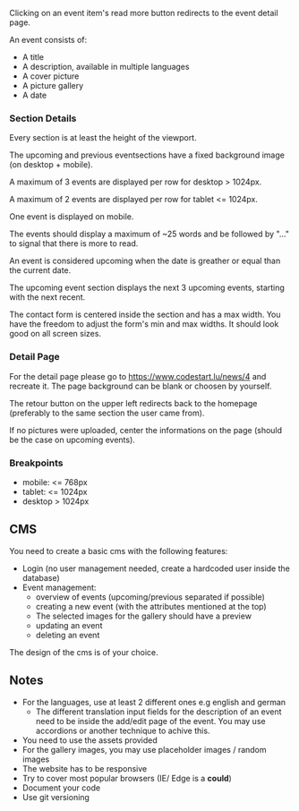 

Clicking on an event item's read more button redirects to the event detail page.

An event consists of:

* A title
* A description, available in multiple languages
* A cover picture
* A picture gallery
* A date



### Section Details

Every section is at least the height of the viewport.

The upcoming and previous eventsections have a fixed background image (on desktop + mobile).

A maximum of 3 events are displayed per row for desktop > 1024px.

A maximum of 2 events are displayed per row for tablet <= 1024px.

One event is displayed on mobile.

The events should display a maximum of ~25 words and be followed by "..." to signal that there is more to read.



An event is considered upcoming when the date is greather or equal than the current date.

The upcoming event section displays the next 3 upcoming events, starting with the next recent.



The contact form is centered inside the section and has a max width. You have the freedom to adjust the form's min and max widths. It should look good on all screen sizes.



### Detail Page

For the detail page please go to https://www.codestart.lu/news/4 and recreate it. The page background  can be blank or choosen by yourself.

The retour button on the upper left redirects back to the homepage (preferably to the same section the user came from).

If no pictures were uploaded, center the informations on the page (should be the case on upcoming events).



### Breakpoints

* mobile: <= 768px
* tablet: <= 1024px
* desktop > 1024px

## CMS

You need to create a basic cms with the following features:

* Login (no user management needed, create a hardcoded user inside the database)
* Event management:
  * overview of events (upcoming/previous separated if possible)
  * creating a new event (with the attributes mentioned at the top)
  * The selected images for the gallery should have a preview
  * updating an event
  * deleting an event

The design of the cms is of your choice.

## Notes

* For the languages, use at least 2 different ones e.g english and german
  * The different translation input fields for the description of an event need to be inside the add/edit page of the event. You may use accordions or another technique to achive this.
* You need to use the assets provided
* For the gallery images, you may use placeholder images / random images
* The website has to be responsive
* Try to cover most popular browsers (IE/ Edge is a **could**)
* Document your code
* Use git versioning